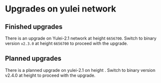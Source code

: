 # Upgrades on yulei network

## Finished upgrades

There is an upgrade on Yulei-2.1 network at height `6656700`. Switch to binary version `v2.3.0` at height `6656700` to proceed with the upgrade.

## Planned upgrades

There is a planned upgrade on yulei-2.1 on height <TBD>. Switch to binary version v2.4.0 at height <TBD> to proceed with the upgrade.